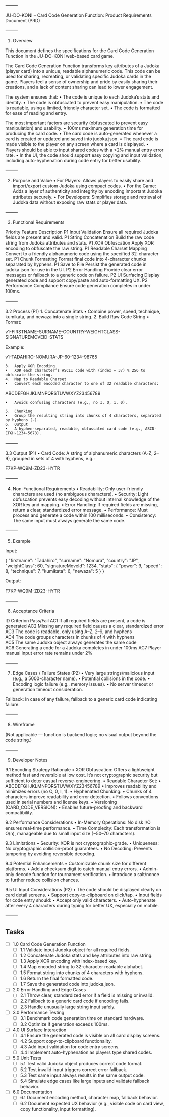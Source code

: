 

⸻

JU-DO-KON! – Card Code Generation Function: Product Requirements Document (PRD)

⸻

1. Overview

This document defines the specifications for the Card Code Generation Function in the JU-DO-KON! web-based card game.

The Card Code Generation Function transforms key attributes of a Judoka (player card) into a unique, readable alphanumeric code. This code can be used for sharing, recreating, or validating specific Judoka cards in the game. Players feel a sense of ownership and pride by easily sharing their creations, and a lack of content sharing can lead to lower engagement.

The system ensures that:
	•	The code is unique to each Judoka’s stats and identity.
	•	The code is obfuscated to prevent easy manipulation.
	•	The code is readable, using a limited, friendly character set.
	•	The code is formatted for ease of reading and entry.

The most important factors are security (obfuscated to prevent easy manipulation) and usability.
	•	100ms maximum generation time for producing the card code.
	•	The card code is auto-generated whenever a card is created or updated and saved into judoka.json.
	•	The card code is made visible to the player on any screen where a card is displayed.
	•	Players should be able to input shared codes with a <2% manual entry error rate.
	•	In the UI, the code should support easy copying and input validation, including auto-hyphenation during code entry for better usability.

⸻

2. Purpose and Value
	•	For Players: Allows players to easily share and import/export custom Judoka using compact codes.
	•	For the Game: Adds a layer of authenticity and integrity by encoding important Judoka attributes securely.
	•	For Developers: Simplifies storage and retrieval of Judoka data without exposing raw stats or player data.

⸻

3. Functional Requirements

Priority
Feature
Description
P1
Input Validation
Ensure all required Judoka fields are present and valid.
P1
String Concatenation
Build the raw code string from Judoka attributes and stats.
P1
XOR Obfuscation
Apply XOR encoding to obfuscate the raw string.
P1
Readable Charset Mapping
Convert to a friendly alphanumeric code using the specified 32-character set.
P1
Chunk Formatting
Format final code into 4-character chunks separated by hyphens.
P1
Save to File
Persist the generated code in judoka.json for use in the UI.
P2
Error Handling
Provide clear error messages or fallback to a generic code on failure.
P2
UI Surfacing
Display generated code and support copy/paste and auto-formatting UX.
P2
Performance Compliance
Ensure code generation completes in under 100ms.

⸻

3.2 Process (P1)
	1.	Concatenate Stats
	•	Combine power, speed, technique, kumikata, and newaza into a single string.
	2.	Build Raw Code String
	•	Format:

v1-FIRSTNAME-SURNAME-COUNTRY-WEIGHTCLASS-SIGNATUREMOVEID-STATS

Example:

v1-TADAHIRO-NOMURA-JP-60-1234-98765


	3.	Apply XOR Encoding
	•	XOR each character’s ASCII code with (index + 37) % 256 to obfuscate the string.
	4.	Map to Readable Charset
	•	Convert each encoded character to one of 32 readable characters:

ABCDEFGHJKLMNPQRSTUVWXYZ23456789


	•	Avoids confusing characters (e.g., no I, O, 1, 0).

	5.	Chunking
	•	Group the resulting string into chunks of 4 characters, separated by hyphens (-).
	6.	Output
	•	A hyphen-separated, readable, obfuscated card code (e.g., ABCD-EFGH-1234-5678).

⸻

3.3 Output (P1)
	•	Card Code: A string of alphanumeric characters (A-Z, 2–9), grouped in sets of 4 with hyphens, e.g.:

F7KP-WQ9M-ZD23-HYTR



⸻

4. Non-Functional Requirements
	•	Readability: Only user-friendly characters are used (no ambiguous characters).
	•	Security: Light obfuscation prevents easy decoding without internal knowledge of the XOR key and mapping.
	•	Error Handling: If required fields are missing, return a clear, standardized error message.
	•	Performance: Must process and generate a code within 100 milliseconds.
	•	Consistency: The same input must always generate the same code.

⸻

5. Example

Input:

{
  "firstname": "Tadahiro",
  "surname": "Nomura",
  "country": "JP",
  "weightClass": 60,
  "signatureMoveId": 1234,
  "stats": {
    "power": 9,
    "speed": 8,
    "technique": 7,
    "kumikata": 6,
    "newaza": 5
  }
}

Output:

F7KP-WQ9M-ZD23-HYTR


⸻

6. Acceptance Criteria

ID	Criterion	Pass/Fail
AC1	If all required fields are present, a code is generated	
AC2	Missing any required field causes a clear, standardized error	
AC3	The code is readable, only using A–Z, 2–9, and hyphens	
AC4	The code groups characters in chunks of 4 with hyphens	
AC5	The same Judoka object always generates the same code	
AC6	Generating a code for a Judoka completes in under 100ms	
AC7	Player manual input error rate remains under 2%	


⸻

7. Edge Cases / Failure States (P2)
	•	Very large strings/malicious input (e.g., a 5000-character name).
	•	Potential collisions in the code.
	•	Encoding logic failure (e.g., memory issues).
	•	No server timeout or generation timeout consideration.

Fallback: In case of any failure, fallback to a generic card code indicating failure.

⸻

8. Wireframe

(Not applicable — function is backend logic; no visual output beyond the code string.)

⸻

9. Developer Notes

9.1 Encoding Strategy Rationale
	•	XOR Obfuscation: Offers a lightweight method fast and reversible at low cost. It’s not cryptographic security but sufficient to deter casual reverse-engineering.
	•	Readable Character Set:
	•	ABCDEFGHJKLMNPQRSTUVWXYZ23456789
	•	Improves readability and minimizes errors (no O, 0, I, 1).
	•	Hyphenated Chunking:
	•	Chunks of 4 characters improve readability and error detection.
	•	Follows conventions used in serial numbers and license keys.
	•	Versioning (CARD_CODE_VERSION):
	•	Enables future-proofing and backward compatibility.

9.2 Performance Considerations
	•	In-Memory Operations: No disk I/O ensures real-time performance.
	•	Time Complexity: Each transformation is O(n), manageable due to small input size (~50–70 characters).

9.3 Limitations
	•	Security: XOR is not cryptographic-grade.
	•	Uniqueness: No cryptographic collision-proof guarantees.
	•	No Decoding: Prevents tampering by avoiding reversible decoding.

9.4 Potential Enhancements
	•	Customizable chunk size for different platforms.
	•	Add a checksum digit to catch manual entry errors.
	•	Admin-only decode function for tournament verification.
	•	Introduce a salt/nonce to further reduce collision chances.

9.5 UI Input Considerations (P2)
	•	The code should be displayed clearly on card detail screens.
	•	Support copy-to-clipboard on click/tap.
	•	Input fields for code entry should:
	•	Accept only valid characters.
	•	Auto-hyphenate after every 4 characters during typing for better UX, especially on mobile.

⸻

## Tasks

- [ ] 1.0 Card Code Generation Function
  - [ ] 1.1 Validate input Judoka object for all required fields.
  - [ ] 1.2 Concatenate Judoka stats and key attributes into raw string.
  - [ ] 1.3 Apply XOR encoding with index-based key.
  - [ ] 1.4 Map encoded string to 32-character readable alphabet.
  - [ ] 1.5 Format string into chunks of 4 characters with hyphens.
  - [ ] 1.6 Return the final formatted code.
  - [ ] 1.7 Save the generated code into judoka.json.

- [ ] 2.0 Error Handling and Edge Cases
  - [ ] 2.1 Throw clear, standardized error if a field is missing or invalid.
  - [ ] 2.2 Fallback to a generic card code if encoding fails.
  - [ ] 2.3 Handle unusually large string input safely.

- [ ] 3.0 Performance Testing
  - [ ] 3.1 Benchmark code generation time on standard hardware.
  - [ ] 3.2 Optimize if generation exceeds 100ms.

- [ ] 4.0 UI Surface Interaction
  - [ ] 4.1 Ensure the generated code is visible on all card display screens.
  - [ ] 4.2 Support copy-to-clipboard functionality.
  - [ ] 4.3 Add input validation for code entry screens.
  - [ ] 4.4 Implement auto-hyphenation as players type shared codes.

- [ ] 5.0 Unit Tests
  - [ ] 5.1 Test valid Judoka object produces correct code format.
  - [ ] 5.2 Test invalid input triggers correct error fallback.
  - [ ] 5.3 Test same input always results in the same output code.
  - [ ] 5.4 Simulate edge cases like large inputs and validate fallback behavior.

- [ ] 6.0 Documentation
  - [ ] 6.1 Document encoding method, character map, fallback behavior.
  - [ ] 6.2 Document expected UX behavior (e.g., visible code on card view, copy functionality, input formatting).
